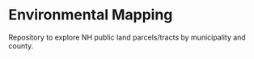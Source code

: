 # Environmental Mapping

Repository to explore NH public land parcels/tracts by municipality and county.
